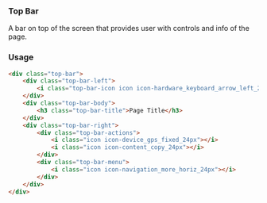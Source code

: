 ### Top Bar
A bar on top of the screen that provides user with controls and info of the page.

### Usage
```html
<div class="top-bar">
    <div class="top-bar-left">
        <i class="top-bar-icon icon icon-hardware_keyboard_arrow_left_24px"></i>
    </div>
    <div class="top-bar-body">
        <h3 class="top-bar-title">Page Title</h3>
    </div>
    <div class="top-bar-right">
        <div class="top-bar-actions">
            <i class="icon icon-device_gps_fixed_24px"></i>
            <i class="icon icon-content_copy_24px"></i>
        </div>
        <div class="top-bar-menu">
            <i class="icon icon-navigation_more_horiz_24px"></i>
        </div>
    </div>
</div>
```
